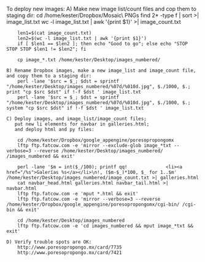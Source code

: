 

To deploy new images:
    A) Make new image list/count files and cop them to staging dir:
        cd /home/kester/Dropbox/Mosaic\ PNGs
        find 2* -type f | sort >| image_list.txt
        wc -l image_list.txt | awk '{print $1}' >| image_count.txt

        len1=$(cat image_count.txt)
        len2=$(wc -l image_list.txt | awk '{print $1}')
        if [ $len1 == $len2 ]; then echo "Good to go"; else echo "STOP STOP STOP $len1 != $len2"; fi

        cp image_*.txt /home/kester/Desktop/images_numbered/

    B) Rename Dropbox images, make a new image_list and image_count file, and copy them to a staging dir:
        perl -lane '$src = $_; $dst = sprintf "/home/kester/Desktop/images_numbered/%07d/%010d.jpg", $./1000, $.;  print "cp $src $dst" if !-f $dst ' image_list.txt
        perl -lane '$src = $_; $dst = sprintf "/home/kester/Desktop/images_numbered/%07d/%010d.jpg", $./1000, $.; system "cp $src $dst" if !-f $dst ' image_list.txt

    C) Deploy images, and image_list/image_count files;
       put new li elements for navbar in galleries.html;
       and deploy html and py files:

        cd /home/kester/Dropbox/google_appengine/poresopropongomx
        lftp ftp.fatcow.com -e 'mirror --exclude-glob image_*txt --verbose=3 --reverse /home/kester/Desktop/images_numbered/ /images_numbered && exit'

        perl -lane '$m = int($_/100); printf qq!              <li><a href="/%s">Galerías %s</a></li>\n!, ($m-$_)*100, $_ for 1..$m' /home/kester/Desktop/images_numbered/image_count.txt >| galleries.html
        cat navbar_head.html galleries.html navbar_tail.html >| navbar.html
        lftp ftp.fatcow.com -e 'mput *.html && exit'
        lftp ftp.fatcow.com -e 'mirror --verbose=3 --reverse /home/kester/Dropbox/google_appengine/poresopropongomx/cgi-bin/ /cgi-bin && exit'

        cd /home/kester/Desktop/images_numbered
        lftp ftp.fatcow.com -e 'cd images_numbered && mput image_*txt && exit'

    D) Verify trouble spots are OK:
        http://www.poresopropongo.mx/card/7735
        http://www.poresopropongo.mx/card/7421

